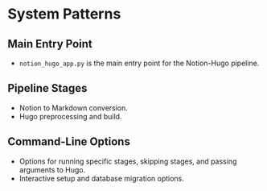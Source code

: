 # System Patterns

## Main Entry Point
- `notion_hugo_app.py` is the main entry point for the Notion-Hugo pipeline.

## Pipeline Stages
- Notion to Markdown conversion.
- Hugo preprocessing and build.

## Command-Line Options
- Options for running specific stages, skipping stages, and passing arguments to Hugo.
- Interactive setup and database migration options.
